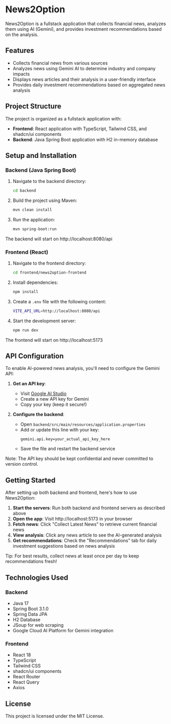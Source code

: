 # News2Option

News2Option is a fullstack application that collects financial news, analyzes them using AI (Gemini), and provides investment recommendations based on the analysis.

## Features

- Collects financial news from various sources
- Analyzes news using Gemini AI to determine industry and company impacts
- Displays news articles and their analysis in a user-friendly interface
- Provides daily investment recommendations based on aggregated news analysis

## Project Structure

The project is organized as a fullstack application with:

- **Frontend**: React application with TypeScript, Tailwind CSS, and shadcn/ui components
- **Backend**: Java Spring Boot application with H2 in-memory database

## Setup and Installation

### Backend (Java Spring Boot)

1. Navigate to the backend directory:
   ```bash
   cd backend
   ```

2. Build the project using Maven:
   ```bash
   mvn clean install
   ```

3. Run the application:
   ```bash
   mvn spring-boot:run
   ```

The backend will start on http://localhost:8080/api

### Frontend (React)

1. Navigate to the frontend directory:
   ```bash
   cd frontend/news2option-frontend
   ```

2. Install dependencies:
   ```bash
   npm install
   ```

3. Create a `.env` file with the following content:
   ```bash
   VITE_API_URL=http://localhost:8080/api
   ```

4. Start the development server:
   ```bash
   npm run dev
   ```

The frontend will start on http://localhost:5173

## API Configuration

To enable AI-powered news analysis, you'll need to configure the Gemini API:

1. **Get an API key**:
   - Visit [Google AI Studio](https://aistudio.google.com/)
   - Create a new API key for Gemini
   - Copy your key (keep it secure!)

2. **Configure the backend**:
   - Open `backend/src/main/resources/application.properties`
   - Add or update this line with your key:
     ```properties
     gemini.api.key=your_actual_api_key_here
     ```
   - Save the file and restart the backend service

Note: The API key should be kept confidential and never committed to version control.

## Getting Started

After setting up both backend and frontend, here's how to use News2Option:

1. **Start the servers**: Run both backend and frontend servers as described above
2. **Open the app**: Visit http://localhost:5173 in your browser
3. **Fetch news**: Click "Collect Latest News" to retrieve current financial news
4. **View analysis**: Click any news article to see the AI-generated analysis
5. **Get recommendations**: Check the "Recommendations" tab for daily investment suggestions based on news analysis

Tip: For best results, collect news at least once per day to keep recommendations fresh!

## Technologies Used

### Backend
- Java 17
- Spring Boot 3.1.0
- Spring Data JPA
- H2 Database
- JSoup for web scraping
- Google Cloud AI Platform for Gemini integration

### Frontend
- React 18
- TypeScript
- Tailwind CSS
- shadcn/ui components
- React Router
- React Query
- Axios

## License

This project is licensed under the MIT License.
